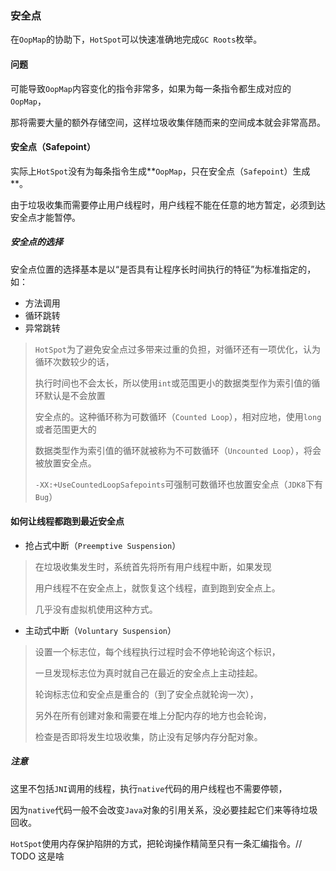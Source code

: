 ### 安全点

在`OopMap`的协助下，`HotSpot`可以快速准确地完成`GC Roots`枚举。



#### 问题

可能导致`OopMap`内容变化的指令非常多，如果为每一条指令都生成对应的`OopMap`，

那将需要大量的额外存储空间，这样垃圾收集伴随而来的空间成本就会非常高昂。



#### 安全点（Safepoint）

实际上`HotSpot`没有为每条指令生成**`OopMap`，只在安全点（`Safepoint`）生成**。

由于垃圾收集而需要停止用户线程时，用户线程不能在任意的地方暂定，必须到达安全点才能暂停。



##### 安全点的选择

安全点位置的选择基本是以“是否具有让程序长时间执行的特征”为标准指定的，如：

* 方法调用
* 循环跳转
* 异常跳转

> `HotSpot`为了避免安全点过多带来过重的负担，对循环还有一项优化，认为循环次数较少的话，
>
> 执行时间也不会太长，所以使用`int`或范围更小的数据类型作为索引值的循环默认是不会放置
>
> 安全点的。这种循环称为可数循环（`Counted Loop`），相对应地，使用`long`或者范围更大的
>
> 数据类型作为索引值的循环就被称为不可数循环（`Uncounted Loop`），将会被放置安全点。
>
> `-XX:+UseCountedLoopSafepoints`可强制可数循环也放置安全点（`JDK8`下有`Bug`）



#### 如何让线程都跑到最近安全点

* 抢占式中断（`Preemptive Suspension`）

> 在垃圾收集发生时，系统首先将所有用户线程中断，如果发现
>
> 用户线程不在安全点上，就恢复这个线程，直到跑到安全点上。
>
> 几乎没有虚拟机使用这种方式。

* 主动式中断（`Voluntary Suspension`）

> 设置一个标志位，每个线程执行过程时会不停地轮询这个标识，
>
> 一旦发现标志位为真时就自己在最近的安全点上主动挂起。
>
> 轮询标志位和安全点是重合的（到了安全点就轮询一次），
>
> 另外在所有创建对象和需要在堆上分配内存的地方也会轮询，
>
> 检查是否即将发生垃圾收集，防止没有足够内存分配对象。

##### 注意

这里不包括`JNI`调用的线程，执行`native`代码的用户线程也不需要停顿，

因为`native`代码一般不会改变`Java`对象的引用关系，没必要挂起它们来等待垃圾回收。

`HotSpot`使用内存保护陷阱的方式，把轮询操作精简至只有一条汇编指令。// TODO 这是啥